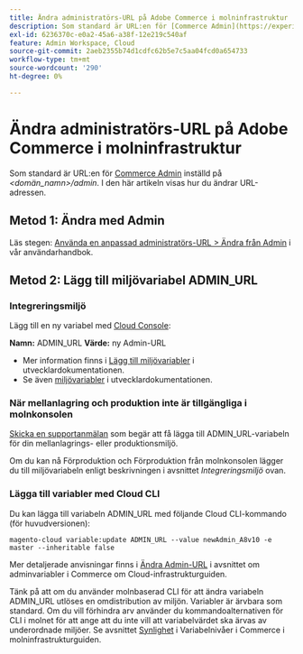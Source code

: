 ```yaml
---
title: Ändra administratörs-URL på Adobe Commerce i molninfrastruktur
description: Som standard är URL:en för [Commerce Admin](https://experienceleague.adobe.com/en/docs/commerce-admin/start/admin/admin) inställd på *&lt;domain_name&gt;/admin*. I den här artikeln visas hur du ändrar URL-adressen.
exl-id: 6236370c-e0a2-45a6-a38f-12e219c540af
feature: Admin Workspace, Cloud
source-git-commit: 2aeb2355b74d1cdfc62b5e7c5aa04fcd0a654733
workflow-type: tm+mt
source-wordcount: '290'
ht-degree: 0%

---
```


# Ändra administratörs-URL på Adobe Commerce i molninfrastruktur

Som standard är URL:en för [Commerce Admin](https://experienceleague.adobe.com/docs/commerce-admin/start/admin/admin.html) inställd på *&lt;domän\_namn>/admin*. I den här artikeln visas hur du ändrar URL-adressen.

## Metod 1: Ändra med Admin

Läs stegen: [Använda en anpassad administratörs-URL > Ändra från Admin](https://experienceleague.adobe.com/docs/commerce-admin/stores-sales/site-store/store-urls.html#use-a-custom-admin-url) i vår användarhandbok.

## Metod 2: Lägg till miljövariabel ADMIN\_URL

### Integreringsmiljö

Lägg till en ny variabel med [Cloud Console](https://experienceleague.adobe.com/docs/commerce-cloud-service/user-guide/project/overview.html):

**Namn:** ADMIN\_URL **Värde:** ny Admin-URL

* Mer information finns i [Lägg till miljövariabler](https://experienceleague.adobe.com/docs/commerce-cloud-service/user-guide/project/overview.html#configure-environment) i utvecklardokumentationen.
* Se även [miljövariabler](https://experienceleague.adobe.com/docs/commerce-cloud-service/user-guide/configure/env/stage/variables-admin.html) i utvecklardokumentationen.

### När mellanlagring och produktion inte är tillgängliga i molnkonsolen

[Skicka en supportanmälan](/help/help-center-guide/help-center/magento-help-center-user-guide.md#submit-ticket) som begär att få lägga till ADMIN\_URL-variabeln för din mellanlagrings- eller produktionsmiljö.

Om du kan nå Förproduktion och Förproduktion från molnkonsolen lägger du till miljövariabeln enligt beskrivningen i avsnittet *Integreringsmiljö* ovan.

### Lägga till variabler med Cloud CLI

Du kan lägga till variabeln ADMIN\_URL med följande Cloud CLI-kommando (för huvudversionen):

`magento-cloud variable:update ADMIN_URL --value newAdmin_A8v10 -e master --inheritable false`

Mer detaljerade anvisningar finns i [Ändra Admin-URL](https://experienceleague.adobe.com/docs/commerce-cloud-service/user-guide/configure/env/stage/variables-admin.html?lang=en#change-the-admin-url) i avsnittet om adminvariabler i Commerce om Cloud-infrastrukturguiden.

Tänk på att om du använder molnbaserad CLI för att ändra variabeln ADMIN\_URL utlöses en omdistribution av miljön. Variabler är ärvbara som standard. Om du vill förhindra arv använder du kommandoalternativen för CLI i molnet för att ange att du inte vill att variabelvärdet ska ärvas av underordnade miljöer. Se avsnittet [Synlighet](https://experienceleague.adobe.com/docs/commerce-cloud-service/user-guide/configure/env/variable-levels.html#visibility) i Variabelnivåer i Commerce i molninfrastrukturguiden.
